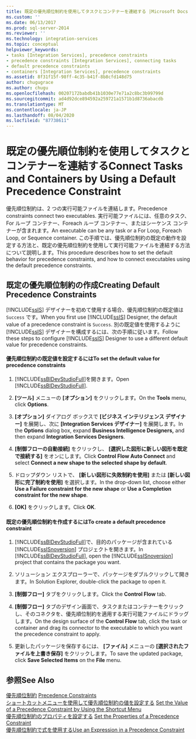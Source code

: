 ```yaml
---
title: 既定の優先順位制約を使用してタスクとコンテナーを連結する |Microsoft Docs
ms.custom: ''
ms.date: 06/13/2017
ms.prod: sql-server-2014
ms.reviewer: ''
ms.technology: integration-services
ms.topic: conceptual
helpviewer_keywords:
- tasks [Integration Services], precedence constraints
- precedence constraints [Integration Services], connecting tasks
- default precedence constraints
- containers [Integration Services], precedence constraints
ms.assetid: 8f31f15f-98ff-4c35-b41f-8b8cfd148d75
author: chugugrace
ms.author: chugu
ms.openlocfilehash: 00207172babdb41b1030e77e71a2c8bc3b99799d
ms.sourcegitcommit: ad4d92dce894592a259721a1571b1d8736abacdb
ms.translationtype: MT
ms.contentlocale: ja-JP
ms.lasthandoff: 08/04/2020
ms.locfileid: "87738611"
---
```

# <a name="connect-tasks-and-containers-by-using-a-default-precedence-constraint"></a><span data-ttu-id="67b3b-102">既定の優先順位制約を使用してタスクとコンテナーを連結する</span><span class="sxs-lookup"><span data-stu-id="67b3b-102">Connect Tasks and Containers by Using a Default Precedence Constraint</span></span>
  <span data-ttu-id="67b3b-103">優先順位制約は、2 つの実行可能ファイルを連結します。</span><span class="sxs-lookup"><span data-stu-id="67b3b-103">Precedence constraints connect two executables.</span></span> <span data-ttu-id="67b3b-104">実行可能ファイルには、任意のタスク、For ループ コンテナー、Foreach ループ コンテナー、またはシーケンス コンテナーが含まれます。</span><span class="sxs-lookup"><span data-stu-id="67b3b-104">An executable can be any task or a For Loop, Foreach Loop, or Sequence container.</span></span> <span data-ttu-id="67b3b-105">この手順では、優先順位制約の既定の動作を設定する方法と、既定の優先順位制約を使用して実行可能ファイルを連結する方法について説明します。</span><span class="sxs-lookup"><span data-stu-id="67b3b-105">This procedure describes how to set the default behavior for precedence constraints, and how to connect executables using the default precedence constraints.</span></span>  
  
## <a name="creating-default-precedence-constraints"></a><span data-ttu-id="67b3b-106">既定の優先順位制約の作成</span><span class="sxs-lookup"><span data-stu-id="67b3b-106">Creating Default Precedence Constraints</span></span>  
 <span data-ttu-id="67b3b-107">[!INCLUDE[ssIS](../includes/ssis-md.md)] デザイナーを初めて使用する場合、優先順位制約の既定値は `Success` です。</span><span class="sxs-lookup"><span data-stu-id="67b3b-107">When you first use [!INCLUDE[ssIS](../includes/ssis-md.md)] Designer, the default value of a precedence constraint is `Success`.</span></span> <span data-ttu-id="67b3b-108">別の既定値を使用するように [!INCLUDE[ssIS](../includes/ssis-md.md)] デザイナーを構成するには、次の手順に従います。</span><span class="sxs-lookup"><span data-stu-id="67b3b-108">Follow these steps to configure [!INCLUDE[ssIS](../includes/ssis-md.md)] Designer to use a different default value for precedence constraints.</span></span>  
  
#### <a name="to-set-the-default-value-for-precedence-constraints"></a><span data-ttu-id="67b3b-109">優先順位制約の既定値を設定するには</span><span class="sxs-lookup"><span data-stu-id="67b3b-109">To set the default value for precedence constraints</span></span>  
  
1.  <span data-ttu-id="67b3b-110">[!INCLUDE[ssBIDevStudioFull](../includes/ssbidevstudiofull-md.md)]を開きます。</span><span class="sxs-lookup"><span data-stu-id="67b3b-110">Open [!INCLUDE[ssBIDevStudioFull](../includes/ssbidevstudiofull-md.md)].</span></span>  
  
2.  <span data-ttu-id="67b3b-111">**[ツール]** メニューの **[オプション]** をクリックします。</span><span class="sxs-lookup"><span data-stu-id="67b3b-111">On the **Tools** menu, click **Options**.</span></span>  
  
3.  <span data-ttu-id="67b3b-112">**[オプション]** ダイアログ ボックスで **[ビジネス インテリジェンス デザイナー]** を展開し、次に **[Integration Services デザイナー]** を展開します。</span><span class="sxs-lookup"><span data-stu-id="67b3b-112">In the **Options** dialog box, expand **Business Intelligence Designers,** and then expand **Integration Services Designers**.</span></span>  
  
4.  <span data-ttu-id="67b3b-113">**[制御フローの自動接続]** をクリックし、 **[選択した図形に新しい図形を既定で接続する]** をオンにします。</span><span class="sxs-lookup"><span data-stu-id="67b3b-113">Click **Control Flow Auto Connect** and select **Connect a new shape to the selected shape by default**.</span></span>  
  
5.  <span data-ttu-id="67b3b-114">ドロップダウン リストで、 **[新しい図形に失敗制約を使用]** または **[新しい図形に完了制約を使用]** を選択します。</span><span class="sxs-lookup"><span data-stu-id="67b3b-114">In the drop-down list, choose either **Use a Failure constraint for the new shape** or **Use a Completion constraint for the new shape**.</span></span>  
  
6.  <span data-ttu-id="67b3b-115">**[OK]** をクリックします。</span><span class="sxs-lookup"><span data-stu-id="67b3b-115">Click **OK**.</span></span>  
  
#### <a name="to-create-a-default-precedence-constraint"></a><span data-ttu-id="67b3b-116">既定の優先順位制約を作成するには</span><span class="sxs-lookup"><span data-stu-id="67b3b-116">To create a default precedence constraint</span></span>  
  
1.  <span data-ttu-id="67b3b-117">[!INCLUDE[ssBIDevStudioFull](../includes/ssbidevstudiofull-md.md)]で、目的のパッケージが含まれている [!INCLUDE[ssISnoversion](../includes/ssisnoversion-md.md)] プロジェクトを開きます。</span><span class="sxs-lookup"><span data-stu-id="67b3b-117">In [!INCLUDE[ssBIDevStudioFull](../includes/ssbidevstudiofull-md.md)], open the [!INCLUDE[ssISnoversion](../includes/ssisnoversion-md.md)] project that contains the package you want.</span></span>  
  
2.  <span data-ttu-id="67b3b-118">ソリューション エクスプローラーで、パッケージをダブルクリックして開きます。</span><span class="sxs-lookup"><span data-stu-id="67b3b-118">In Solution Explorer, double-click the package to open it.</span></span>  
  
3.  <span data-ttu-id="67b3b-119">**[制御フロー]** タブをクリックします。</span><span class="sxs-lookup"><span data-stu-id="67b3b-119">Click the **Control Flow** tab.</span></span>  
  
4.  <span data-ttu-id="67b3b-120">**[制御フロー]** タブのデザイン画面で、タスクまたはコンテナーをクリックし、そのコネクタを、優先順位制約を適用する実行可能ファイルにドラッグします。</span><span class="sxs-lookup"><span data-stu-id="67b3b-120">On the design surface of the **Control Flow** tab, click the task or container and drag its connector to the executable to which you want the precedence constraint to apply.</span></span>  
  
5.  <span data-ttu-id="67b3b-121">更新したパッケージを保存するには、 **[ファイル]** メニューの **[選択されたファイルを上書き保存]** をクリックします。</span><span class="sxs-lookup"><span data-stu-id="67b3b-121">To save the updated package, click **Save Selected Items** on the **File** menu.</span></span>  
  
## <a name="see-also"></a><span data-ttu-id="67b3b-122">参照</span><span class="sxs-lookup"><span data-stu-id="67b3b-122">See Also</span></span>  
 <span data-ttu-id="67b3b-123">[優先順位制約](control-flow/precedence-constraints.md) </span><span class="sxs-lookup"><span data-stu-id="67b3b-123">[Precedence Constraints](control-flow/precedence-constraints.md) </span></span>  
 <span data-ttu-id="67b3b-124">[ショートカットメニューを使用して優先順位制約の値を設定する](../../2014/integration-services/set-the-value-of-a-precedence-constraint-by-using-the-shortcut-menu.md) </span><span class="sxs-lookup"><span data-stu-id="67b3b-124">[Set the Value of a Precedence Constraint by Using the Shortcut Menu](../../2014/integration-services/set-the-value-of-a-precedence-constraint-by-using-the-shortcut-menu.md) </span></span>  
 <span data-ttu-id="67b3b-125">[優先順位制約のプロパティを設定する](../../2014/integration-services/set-the-properties-of-a-precedence-constraint.md) </span><span class="sxs-lookup"><span data-stu-id="67b3b-125">[Set the Properties of a Precedence Constraint](../../2014/integration-services/set-the-properties-of-a-precedence-constraint.md) </span></span>  
 [<span data-ttu-id="67b3b-126">優先順位制約で式を使用する</span><span class="sxs-lookup"><span data-stu-id="67b3b-126">Use an Expression in a Precedence Constraint</span></span>](../../2014/integration-services/use-an-expression-in-a-precedence-constraint.md)  
  
  
